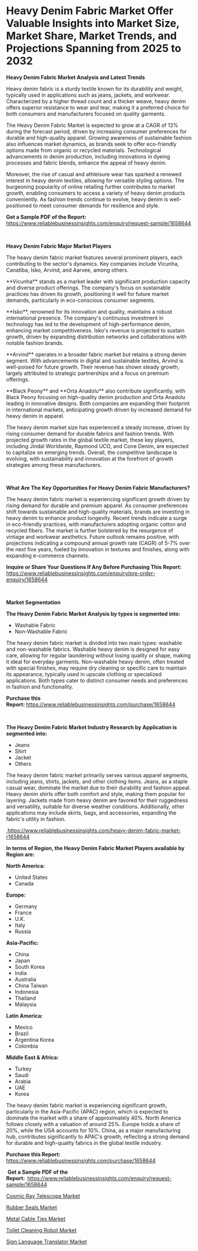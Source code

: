 <p><h1>Heavy Denim Fabric Market Offer Valuable Insights into Market Size, Market Share, Market Trends, and Projections Spanning from 2025 to 2032</h1></p><p><strong>Heavy Denim Fabric Market Analysis and Latest Trends</strong></p>
<p><p>Heavy denim fabric is a sturdy textile known for its durability and weight, typically used in applications such as jeans, jackets, and workwear. Characterized by a higher thread count and a thicker weave, heavy denim offers superior resistance to wear and tear, making it a preferred choice for both consumers and manufacturers focused on quality garments.</p><p>The Heavy Denim Fabric Market is expected to grow at a CAGR of 13% during the forecast period, driven by increasing consumer preferences for durable and high-quality apparel. Growing awareness of sustainable fashion also influences market dynamics, as brands seek to offer eco-friendly options made from organic or recycled materials. Technological advancements in denim production, including innovations in dyeing processes and fabric blends, enhance the appeal of heavy denim.</p><p>Moreover, the rise of casual and athleisure wear has sparked a renewed interest in heavy denim textiles, allowing for versatile styling options. The burgeoning popularity of online retailing further contributes to market growth, enabling consumers to access a variety of heavy denim products conveniently. As fashion trends continue to evolve, heavy denim is well-positioned to meet consumer demands for resilience and style.</p></p>
<p><strong>Get a Sample PDF of the Report:&nbsp;</strong> <a href="https://www.reliablebusinessinsights.com/enquiry/request-sample/1658644?utm_campaign=60&utm_medium=2&utm_source=Github&utm_content=ia&utm_term=06022025&utm_id=heavy-denim-fabric">https://www.reliablebusinessinsights.com/enquiry/request-sample/1658644</a></p>
<p>&nbsp;</p>
<p><strong>Heavy Denim Fabric Major Market Players</strong></p>
<p><p>The heavy denim fabric market features several prominent players, each contributing to the sector's dynamics. Key companies include Vicunha, Canatiba, Isko, Arvind, and Aarvee, among others. </p><p>**Vicunha** stands as a market leader with significant production capacity and diverse product offerings. The company's focus on sustainable practices has driven its growth, positioning it well for future market demands, particularly in eco-conscious consumer segments.</p><p>**Isko**, renowned for its innovation and quality, maintains a robust international presence. The company's continuous investment in technology has led to the development of high-performance denim, enhancing market competitiveness. Isko's revenue is projected to sustain growth, driven by expanding distribution networks and collaborations with notable fashion brands.</p><p>**Arvind** operates in a broader fabric market but retains a strong denim segment. With advancements in digital and sustainable textiles, Arvind is well-poised for future growth. Their revenue has shown steady growth, largely attributed to strategic partnerships and a focus on premium offerings.</p><p>**Black Peony** and **Orta Anadolu** also contribute significantly, with Black Peony focusing on high-quality denim production and Orta Anadolu leading in innovative designs. Both companies are expanding their footprint in international markets, anticipating growth driven by increased demand for heavy denim in apparel.</p><p>The heavy denim market size has experienced a steady increase, driven by rising consumer demand for durable fabrics and fashion trends. With projected growth rates in the global textile market, these key players, including Jindal Worldwide, Raymond UCO, and Cone Denim, are expected to capitalize on emerging trends. Overall, the competitive landscape is evolving, with sustainability and innovation at the forefront of growth strategies among these manufacturers.</p></p>
<p>&nbsp;</p>
<p><strong>What Are The Key Opportunities For Heavy Denim Fabric Manufacturers?</strong></p>
<p><p>The heavy denim fabric market is experiencing significant growth driven by rising demand for durable and premium apparel. As consumer preferences shift towards sustainable and high-quality materials, brands are investing in heavy denim to enhance product longevity. Recent trends indicate a surge in eco-friendly practices, with manufacturers adopting organic cotton and recycled fibers. The market is further bolstered by the resurgence of vintage and workwear aesthetics. Future outlook remains positive, with projections indicating a compound annual growth rate (CAGR) of 5-7% over the next five years, fueled by innovation in textures and finishes, along with expanding e-commerce channels.</p></p>
<p><strong>Inquire or Share Your Questions If Any Before Purchasing This Report:</strong> <a href="https://www.reliablebusinessinsights.com/enquiry/pre-order-enquiry/1658644?utm_campaign=60&utm_medium=2&utm_source=Github&utm_content=ia&utm_term=06022025&utm_id=heavy-denim-fabric">https://www.reliablebusinessinsights.com/enquiry/pre-order-enquiry/1658644</a></p>
<p>&nbsp;</p>
<p><strong>Market Segmentation</strong></p>
<p><strong>The Heavy Denim Fabric Market Analysis by types is segmented into:</strong></p>
<p><ul><li>Washable Fabric</li><li>Non-Washable Fabric</li></ul></p>
<p><p>The heavy denim fabric market is divided into two main types: washable and non-washable fabrics. Washable heavy denim is designed for easy care, allowing for regular laundering without losing quality or shape, making it ideal for everyday garments. Non-washable heavy denim, often treated with special finishes, may require dry cleaning or specific care to maintain its appearance, typically used in upscale clothing or specialized applications. Both types cater to distinct consumer needs and preferences in fashion and functionality.</p></p>
<p><strong>Purchase this Report:&nbsp;</strong><a href="https://www.reliablebusinessinsights.com/purchase/1658644?utm_campaign=60&utm_medium=2&utm_source=Github&utm_content=ia&utm_term=06022025&utm_id=heavy-denim-fabric">https://www.reliablebusinessinsights.com/purchase/1658644</a></p>
<p>&nbsp;</p>
<p><strong>The Heavy Denim Fabric Market Industry Research by Application is segmented into:</strong></p>
<p><ul><li>Jeans</li><li>Shirt</li><li>Jacket</li><li>Others</li></ul></p>
<p><p>The heavy denim fabric market primarily serves various apparel segments, including jeans, shirts, jackets, and other clothing items. Jeans, as a staple casual wear, dominate the market due to their durability and fashion appeal. Heavy denim shirts offer both comfort and style, making them popular for layering. Jackets made from heavy denim are favored for their ruggedness and versatility, suitable for diverse weather conditions. Additionally, other applications may include skirts, bags, and accessories, expanding the fabric's utility in fashion.</p></p>
<p><a href="https://www.reliablebusinessinsights.com/heavy-denim-fabric-market-r1658644?utm_campaign=60&utm_medium=2&utm_source=Github&utm_content=ia&utm_term=06022025&utm_id=heavy-denim-fabric">&nbsp;https://www.reliablebusinessinsights.com/heavy-denim-fabric-market-r1658644</a></p>
<p><strong>In terms of Region, the Heavy Denim Fabric Market Players available by Region are:</strong></p>
<p>
    <p> <strong> North America: </strong>
        <ul>
            <li>United States</li>
            <li>Canada</li>
        </ul>
        </p> 
    <p> <strong> Europe: </strong>
        <ul>
            <li>Germany</li>
            <li>France</li>
            <li>U.K.</li>
            <li>Italy</li>
            <li>Russia</li>
        </ul>
        </p> 
    <p> <strong> Asia-Pacific: </strong>
        <ul>
            <li>China</li>
            <li>Japan</li>
            <li>South Korea</li>
            <li>India</li>
            <li>Australia</li>
            <li>China Taiwan</li>
            <li>Indonesia</li>
            <li>Thailand</li>
            <li>Malaysia</li>
        </ul>
        </p> 
    <p> <strong> Latin America: </strong>
        <ul>
            <li>Mexico</li>
            <li>Brazil</li>
            <li>Argentina Korea</li>
            <li>Colombia</li>
        </ul>
        </p> 
    <p> <strong> Middle East & Africa: </strong>
        <ul>
            <li>Turkey</li>
            <li>Saudi</li>
            <li>Arabia</li>
            <li>UAE</li>
            <li>Korea</li>
        </ul>
    </p>
    </p>
<p><p>The heavy denim fabric market is experiencing significant growth, particularly in the Asia-Pacific (APAC) region, which is expected to dominate the market with a share of approximately 40%. North America follows closely with a valuation of around 25%. Europe holds a share of 20%, while the USA accounts for 10%. China, as a major manufacturing hub, contributes significantly to APAC's growth, reflecting a strong demand for durable and high-quality fabrics in the global textile industry.</p></p>
<p><strong>Purchase this Report: </strong><a href="https://www.reliablebusinessinsights.com/purchase/1658644?utm_campaign=60&utm_medium=2&utm_source=Github&utm_content=ia&utm_term=06022025&utm_id=heavy-denim-fabric">https://www.reliablebusinessinsights.com/purchase/1658644</a></p>
<p>&nbsp;<strong>Get a Sample PDF of the Report:&nbsp;&nbsp;</strong><a href="https://www.reliablebusinessinsights.com/enquiry/request-sample/1658644?utm_campaign=60&utm_medium=2&utm_source=Github&utm_content=ia&utm_term=06022025&utm_id=heavy-denim-fabric">https://www.reliablebusinessinsights.com/enquiry/request-sample/1658644</a></p>
<p><strong></strong></p>
<p><p><a href="https://github.com/zitanebeibit9/Market-Research-Report-List-1/blob/main/cosmic-ray-telescope-market.md?utm_campaign=60&utm_medium=2&utm_source=Github&utm_content=ia&utm_term=06022025&utm_id=heavy-denim-fabric">Cosmic Ray Telescope Market</a></p><p><a href="https://github.com/rebheelder/Market-Research-Report-List-1/blob/main/rubber-seals-market.md?utm_campaign=60&utm_medium=2&utm_source=Github&utm_content=ia&utm_term=06022025&utm_id=heavy-denim-fabric">Rubber Seals Market</a></p><p><a href="https://github.com/alanepetevi/Market-Research-Report-List-1/blob/main/metal-cable-ties-market.md?utm_campaign=60&utm_medium=2&utm_source=Github&utm_content=ia&utm_term=06022025&utm_id=heavy-denim-fabric">Metal Cable Ties Market</a></p><p><a href="https://github.com/tjoensfibich/Market-Research-Report-List-1/blob/main/toilet-cleaning-robot-market.md?utm_campaign=60&utm_medium=2&utm_source=Github&utm_content=ia&utm_term=06022025&utm_id=heavy-denim-fabric">Toilet Cleaning Robot Market</a></p><p><a href="https://github.com/loppibsr/Market-Research-Report-List-1/blob/main/sign-language-translator-market.md?utm_campaign=60&utm_medium=2&utm_source=Github&utm_content=ia&utm_term=06022025&utm_id=heavy-denim-fabric">Sign Language Translator Market</a></p></p>